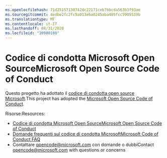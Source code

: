 ```yaml
---
ms.openlocfilehash: 71d25157130742dc22171ceb7bbcda563b3f93ae
ms.sourcegitcommit: 4edbe2fc2fc9a013e6a0245aba485fcc5905539b
ms.translationtype: MT
ms.contentlocale: it-IT
ms.lasthandoff: 08/31/2020
ms.locfileid: "10980108"
---
```

# <span data-ttu-id="2d288-101">Codice di condotta Microsoft Open Source</span><span class="sxs-lookup"><span data-stu-id="2d288-101">Microsoft Open Source Code of Conduct</span></span>

<span data-ttu-id="2d288-102">Questo progetto ha adottato il [codice di condotta open source Microsoft](https://opensource.microsoft.com/codeofconduct/).</span><span class="sxs-lookup"><span data-stu-id="2d288-102">This project has adopted the [Microsoft Open Source Code of Conduct](https://opensource.microsoft.com/codeofconduct/).</span></span>

<span data-ttu-id="2d288-103">Risorse:</span><span class="sxs-lookup"><span data-stu-id="2d288-103">Resources:</span></span>

- [<span data-ttu-id="2d288-104">Codice di condotta Microsoft Open Source</span><span class="sxs-lookup"><span data-stu-id="2d288-104">Microsoft Open Source Code of Conduct</span></span>](https://opensource.microsoft.com/codeofconduct/)
- [<span data-ttu-id="2d288-105">Domande frequenti sul codice di condotta Microsoft</span><span class="sxs-lookup"><span data-stu-id="2d288-105">Microsoft Code of Conduct FAQ</span></span>](https://opensource.microsoft.com/codeofconduct/faq/)
- <span data-ttu-id="2d288-106">Contattare [opencode@microsoft.com](mailto:opencode@microsoft.com) con domande o dubbi</span><span class="sxs-lookup"><span data-stu-id="2d288-106">Contact [opencode@microsoft.com](mailto:opencode@microsoft.com) with questions or concerns</span></span>
